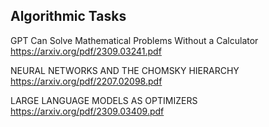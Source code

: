 ## Algorithmic Tasks ##
GPT Can Solve Mathematical Problems Without a Calculator https://arxiv.org/pdf/2309.03241.pdf

NEURAL NETWORKS AND THE CHOMSKY HIERARCHY https://arxiv.org/pdf/2207.02098.pdf

LARGE LANGUAGE MODELS AS OPTIMIZERS https://arxiv.org/pdf/2309.03409.pdf

